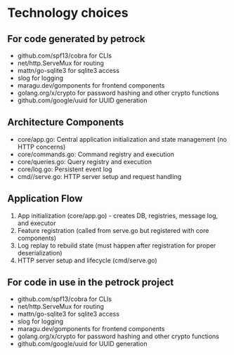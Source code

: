 # Technology choices

## For code generated by petrock

- github.com/spf13/cobra for CLIs
- net/http.ServeMux for routing
- mattn/go-sqlite3 for sqlite3 access
- slog for logging
- maragu.dev/gomponents for frontend components
- golang.org/x/crypto for password hashing and other crypto functions
- github.com/google/uuid for UUID generation

## Architecture Components

- core/app.go: Central application initialization and state management (no HTTP concerns)
- core/commands.go: Command registry and execution
- core/queries.go: Query registry and execution 
- core/log.go: Persistent event log
- cmd/<project>/serve.go: HTTP server setup and request handling

## Application Flow

1. App initialization (core/app.go) - creates DB, registries, message log, and executor
2. Feature registration (called from serve.go but registered with core components)
3. Log replay to rebuild state (must happen after registration for proper deserialization)
4. HTTP server setup and lifecycle (cmd/serve.go)

## For code in use in the petrock project

- github.com/spf13/cobra for CLIs
- net/http.ServeMux for routing
- mattn/go-sqlite3 for sqlite3 access
- slog for logging
- maragu.dev/gomponents for frontend components
- golang.org/x/crypto for password hashing and other crypto functions
- github.com/google/uuid for UUID generation
